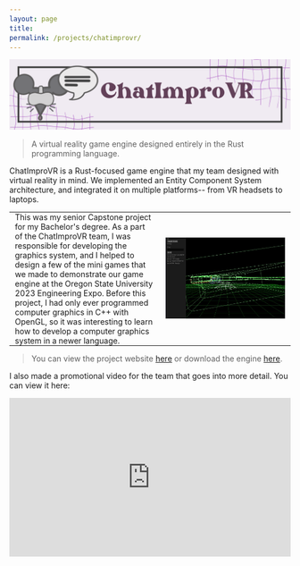```yaml
---
layout: page
title: 
permalink: /projects/chatimprovr/
---
```


<a href=""><img src="/images/chatimprovr.png" alt="ChatImproVR"></a>

> A virtual reality game engine designed entirely in the Rust programming language. 

ChatImproVR is a Rust-focused game engine that my team designed with virtual reality in mind. We implemented an Entity Component System architecture, and integrated it on multiple platforms-- from VR headsets to laptops.

<table style="border-collapse: collapse; border: none;">
  <tr style="border: none;">
    <td style="border: none; padding: 0 10px; width: 250px;">
      This was my senior Capstone project for my Bachelor's degree. As a part of the ChatImproVR team, I was responsible for developing the graphics system, and I helped to design a few of the mini games that we made to demonstrate our game engine at the Oregon State University 2023 Engineering Expo. Before this project, I had only ever programmed computer graphics in C++ with OpenGL, so it was interesting to learn how to develop a computer graphics system in a newer language.
    </td>
    <td style="border: none; padding: 0 10px;">
      <img src="/images/fz_shot.jpeg" width=500px alt="FZ screenshot">
    </td>
  </tr>
  </table>

>You can view the project website [here](https://chatimprovr.github.io/) or download the engine [here](https://github.com/ChatImproVR/chatimprovr).

I also made a promotional video for the team that goes into more detail. You can view it here:

<div style="position: relative; padding-bottom: 56.25%; height: 0; overflow: hidden; max-width: 100%; height: auto;">
  <iframe style="position: absolute; top: 0; left: 0; width: 100%; height: 100%;" src="https://www.youtube.com/embed/TBeoBISvg78?si=zuhl2L2mvRcsjgqC&amp;controls=0" title="YouTube video player" frameborder="0" allow="accelerometer; autoplay; clipboard-write; encrypted-media; gyroscope; picture-in-picture; web-share" referrerpolicy="strict-origin-when-cross-origin" allowfullscreen></iframe>
</div>
